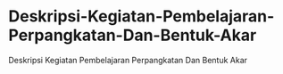 # Deskripsi-Kegiatan-Pembelajaran-Perpangkatan-Dan-Bentuk-Akar
Deskripsi Kegiatan Pembelajaran Perpangkatan Dan Bentuk Akar
